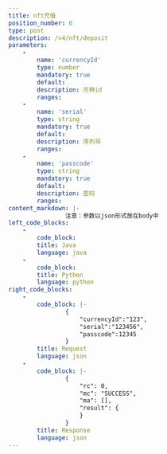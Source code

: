 ```yaml
---
title: nft充值
position_number: 6
type: post
description: /v4/nft/deposit
parameters:
    -
        name: 'currencyId'
        type: number
        mandatory: true
        default:
        description: 币种id
        ranges:
    -
        name: 'serial'
        type: string
        mandatory: true
        default:
        description: 序列号
        ranges:
    -
        name: 'passcode'
        type: string
        mandatory: true
        default:
        description: 密码
        ranges: 
content_markdown: |-
                注意：参数以json形式放在body中
left_code_blocks:
    -
        code_block:
        title: Java
        language: java
    -
        code_block:
        title: Python
        language: python
right_code_blocks:
    -
        code_block: |-
                {
                    "currencyId":"123",
                    "serial":"123456",
                    "passcode":12345
                }
        title: Request
        language: json
    -
        code_block: |-
                {
                    "rc": 0,
                    "mc": "SUCCESS",
                    "ma": [],
                    "result": {      
                    }
                }
        title: Response
        language: json    
---
```

